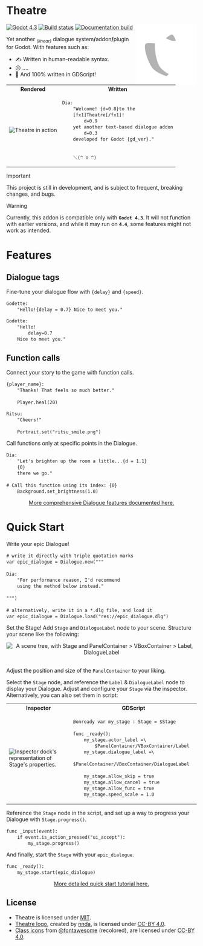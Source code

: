 <h1>Theatre</h1>

<img src="/addons/Theatre/assets/icons/Theatre.svg" alt="Theatre logo" height="160" align="right">

<a href="https://godotengine.org/" target="_blank"><img src="https://img.shields.io/badge/4.3-white?style=flat-square&logo=godotengine&logoColor=white&label=Godot&labelColor=%232e5f84&color=white" alt="Godot 4.3" height="20"></a>
<a href="https://github.com/nndda/Theatre/actions/workflows/dialogue-test.yml" target="_blank"><img src="https://img.shields.io/github/actions/workflow/status/nndda/Theatre/dialogue-test.yml?branch=main&event=push&style=flat-square&logo=github&label=Parser%20build&labelColor=%23282e33&color=%2329aa46" alt="Build status" height="20"></a>
<a href="https://nndda.github.io/Theatre/" target="_blank"><img src="https://img.shields.io/github/actions/workflow/status/nndda/Theatre/docs_build.yaml?branch=docs&event=push&style=flat-square&logo=github&label=Docs%20build&labelColor=%23282e33&color=%2329aa46" alt="Documentation build" height="20"></a>

Yet another <i><sub>(linear)</sub></i> dialogue system<b>/</b>addon<b>/</b>plugin for Godot. With features such as:

- ✍️ Written in human-readable syntax.
- 😐 ....
- 📝 And 100% written in GDScript!

<table align="center">
<tr align="center">
<td>
    <b> Rendered </b>
</td>
<td>
    <b> Written </b>
</td>
</tr>
<tr>
<td>

<img src="https://github.com/user-attachments/assets/5bbefeed-61bb-4b9d-89a0-69d8300a3c08" alt="Theatre in action" width="372">

</td>
<td>

```
Dia:
    "Welcome! {d=0.8}to the
    [fx1]Theatre[/fx1]!
        d=0.9
    yet another text-based dialogue addon
        d=0.3
    developed for Godot {gd_ver}."


    ＼(^ ▽ ^)
```

</td>
</tr>
</table>

> [!IMPORTANT]
> This project is still in development, and is subject to frequent, breaking changes, and bugs.

> [!WARNING]
> Currently, this addon is compatible only with **`Godot 4.3`**. It will not function with earlier versions, and while it may run on **`4.4`**, some features might not work as intended.

# Features

## Dialogue tags

Fine-tune your dialogue flow with `{delay}` and `{speed}`.
```
Godette:
    "Hello!{delay = 0.7} Nice to meet you."
```
```
Godette:
    "Hello!
        delay=0.7
    Nice to meet you."
```

## Function calls

Connect your story to the game with function calls.
```
{player_name}:
    "Thanks! That feels so much better."

    Player.heal(20)
```
```
Ritsu:
    "Cheers!"

    Portrait.set("ritsu_smile.png")
```

Call functions only at specific points in the Dialogue.
```
Dia:
    "Let's brighten up the room a little...{d = 1.1}
    {0}
    there we go."

# Call this function using its index: {0}
    Background.set_brightness(1.0)
```

<p align="center">
<a href="https://nndda.github.io/Theatre/class/dialogue/syntax/" target="_blank">More comprehensive Dialogue features documented here.</a>
</p>

# Quick Start

Write your epic Dialogue!
```gdscript
# write it directly with triple quotation marks
var epic_dialogue = Dialogue.new("""

Dia:
    "For performance reason, I'd recommend
    using the method below instead."

""")

# alternatively, write it in a *.dlg file, and load it
var epic_dialogue = Dialogue.load("res://epic_dialogue.dlg")
```

Set the Stage! Add `Stage` and `DialogueLabel` node to your scene. Structure your scene like the following:

<div align="center">
<img src="https://github.com/user-attachments/assets/05e5e3ba-adfb-4208-81bc-adbbf6b6c571" alt="A scene tree, with Stage and PanelContainer > VBoxContainer > Label, DialogueLabel" width="207" height="302">
</div>

<br>

Adjust the position and size of the `PanelContainer` to your liking.

Select the `Stage` node, and reference the `Label` & `DialogueLabel` node to display your Dialogue. Adjust and configure your `Stage` via the inspector. Alternatively, you can also set them in script:

<table align="center">
<tr align="center">
<td>
    <b> Inspector </b>
</td>
<td>
    <b> GDScript </b>
</td>
</tr>

<tr>
<td>

<img src="https://github.com/nndda/Theatre/assets/96333146/69d7b946-2444-4247-8cdf-394332466c99" alt="Inspector dock's representation of Stage's properties." width="261" height="235">

</td>
<td>

```gdscript
@onready var my_stage : Stage = $Stage

func _ready():
    my_stage.actor_label =\
        $PanelContainer/VBoxContainer/Label
    my_stage.dialogue_label =\
        $PanelContainer/VBoxContainer/DialogueLabel

    my_stage.allow_skip = true
    my_stage.allow_cancel = true
    my_stage.allow_func = true
    my_stage.speed_scale = 1.0
```

</td>
</tr>

</table>

Reference the `Stage` node in the script, and set up a way to progress your Dialogue with `Stage.progress()`.

```gdscript
func _input(event):
    if event.is_action_pressed("ui_accept"):
        my_stage.progress()
```

And finally, start the `Stage` with your `epic_dialogue`.

```gdscript
func _ready():
    my_stage.start(epic_dialogue)
```

<p align="center">
<a href="https://nndda.github.io/Theatre/quickstart/" target="_blank">More detailed quick start tutorial here.</a>
</p>

## License

- Theatre is licensed under [MIT](LICENSE).
- [Theatre logo](/addons/Theatre/assets/icons/Theatre.svg), created by [nnda](https://github.com/nndda), is licensed under [CC-BY 4.0](https://creativecommons.org/licenses/by/4.0/).
- [Class icons](addons/Theatre/assets/icons/classes) from [@fontawesome](https://fontawesome.com) (recolored), are licensed under [CC-BY 4.0](https://creativecommons.org/licenses/by/4.0/).
